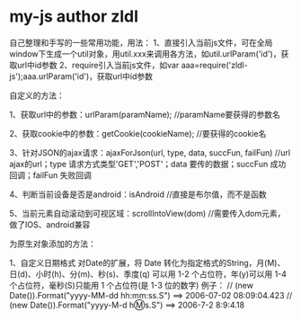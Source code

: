 # my-js author zldl
自己整理和手写的一些常用功能，用法：
1、直接引入当前js文件，可在全局window下生成一个util对象，用util.xxx来调用各方法，如util.urlParam('id')，获取url中id参数
2、require引入当前js文件，如var aaa=require('zldl-js');aaa.urlParam('id')，获取url中id参数

自定义的方法：

1、获取url中的参数：urlParam(paramName);
//paramName要获得的参数名

2、获取cookie中的参数：getCookie(cookieName);
//要获得的cookie名

3、针对JSON的ajax请求：ajaxForJson(url, type, data, succFun, failFun)
//url ajax的url；type 请求方式类型'GET','POST'；data 要传的数据；succFun 成功回调；failFun 失败回调

4、判断当前设备是否是android：isAndroid
//直接是布尔值，而不是函数

5、当前元素自动滚动到可视区域：scrollIntoView(dom)
//需要传入dom元素，做了IOS、android兼容

为原生对象添加的方法：

1、自定义日期格式
对Date的扩展，将 Date 转化为指定格式的String，月(M)、日(d)、小时(h)、分(m)、秒(s)、季度(q) 可以用 1-2 个占位符，年(y)可以用 1-4 个占位符，毫秒(S)只能用 1 个占位符(是 1-3 位的数字)
例子：
// (new Date()).Format("yyyy-MM-dd hh:mm:ss.S") ==> 2006-07-02 08:09:04.423
// (new Date()).Format("yyyy-M-d h:m:s.S")      ==> 2006-7-2 8:9:4.18
